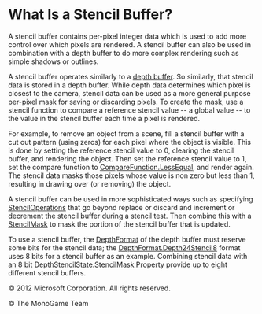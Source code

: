 

# What Is a Stencil Buffer?

A stencil buffer contains per-pixel integer data which is used to add more control over which pixels are rendered. A stencil buffer can also be used in combination with a depth buffer to do more complex rendering such as simple shadows or outlines.

A stencil buffer operates similarly to a [depth buffer](WhatIs_DepthBuffer.md). So similarly, that stencil data is stored in a depth buffer. While depth data determines which pixel is closest to the camera, stencil data can be used as a more general purpose per-pixel mask for saving or discarding pixels. To create the mask, use a stencil function to compare a reference stencil value -- a global value -- to the value in the stencil buffer each time a pixel is rendered.

For example, to remove an object from a scene, fill a stencil buffer with a cut out pattern (using zeros) for each pixel where the object is visible. This is done by setting the reference stencil value to 0, clearing the stencil buffer, and rendering the object. Then set the reference stencil value to 1, set the compare function to [CompareFunction.LessEqual](xref:Microsoft.Xna.Framework.Graphics.CompareFunction), and render again. The stencil data masks those pixels whose value is non zero but less than 1, resulting in drawing over (or removing) the object.

A stencil buffer can be used in more sophisticated ways such as specifying [StencilOperations](xref:Microsoft.Xna.Framework.Graphics.StencilOperation) that go beyond replace or discard and increment or decrement the stencil buffer during a stencil test. Then combine this with a [StencilMask](xref:Microsoft.Xna.Framework.Graphics.DepthStencilState.StencilMask) to mask the portion of the stencil buffer that is updated.

To use a stencil buffer, the [DepthFormat](xref:Microsoft.Xna.Framework.Graphics.DepthFormat) of the depth buffer must reserve some bits for the stencil data; the [DepthFormat.Depth24Stencil8](T.md#DepthFormat_Microsoft_Xna_Framework_Graphics_DepthFormat.Depth24Stencil8) format uses 8 bits for a stencil buffer as an example. Combining stencil data with an 8 bit [DepthStencilState.StencilMask Property](xref:Microsoft.Xna.Framework.Graphics.DepthStencilState.StencilMask) provide up to eight different stencil buffers.

© 2012 Microsoft Corporation. All rights reserved.  

© The MonoGame Team